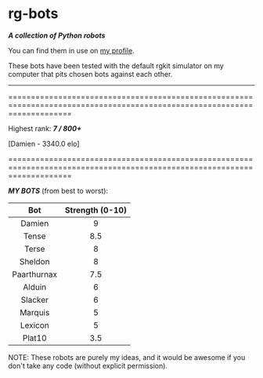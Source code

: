 rg-bots
=======

***A collection of Python robots***

You can find them in use on [my profile](http://robotgame.net/user/8867).

These bots have been tested with the default rgkit simulator on my computer that pits chosen bots against each other.

--------------------------------------------------------------------------------------------------------------------------

==========================================================================================================================

Highest rank: ___7 / 800+___

[Damien - 3340.0 elo]

==========================================================================================================================

___MY BOTS___ (from best to worst):

| Bot       | Strength (0-10)       |
| :-------------: | :------------: |
| Damien | 9 |
| Tense | 8.5 |
| Terse     | 8 |
| Sheldon | 8 |
| Paarthurnax | 7.5 |
| Alduin      | 6 |
| Slacker       | 6 |
| Marquis     | 5 |
| Lexicon     | 5 |
| Plat10      | 3.5 |

NOTE: These robots are purely my ideas, and it would be awesome if you don't take any code (without explicit permission).
